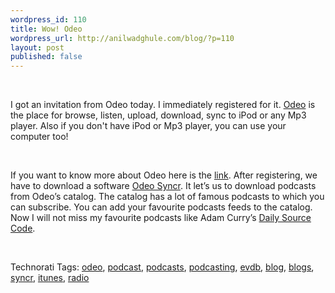 ```yaml
--- 
wordpress_id: 110
title: Wow! Odeo
wordpress_url: http://anilwadghule.com/blog/?p=110
layout: post
published: false
---
```

<a onblur="try {parent.deselectBloggerImageGracefully();} catch(e) {}" href="http://photos1.blogger.com/blogger/4837/701/1600/odeo.jpg"><img style="margin: 0pt 10px 10px 0pt; float: left; cursor: pointer;" src="http://photos1.blogger.com/blogger/4837/701/320/odeo.jpg" alt="" border="0" /></a><br /><p>I got an invitation from Odeo today. I immediately registered for it. <a href="http://odeo.com/" target="_blank">Odeo</a> is the place for browse, listen, upload, download, sync to iPod or any Mp3 player. Also if you don't have iPod or Mp3 player, you can use your computer too! </p><br /><p>If you want to know more about Odeo here is the <a href="http://odeo.com/help/faq">link</a>. After registering, we have to download a software <a href="http://www.odeo.com/sync/client" target="_blank">Odeo Syncr</a>. It let’s us to download podcasts from Odeo’s catalog. The catalog has a lot of famous podcasts to which you can subscribe. You can add your favourite podcasts feeds to the catalog. Now I will not miss my favourite podcasts like Adam Curry’s <a href="http://dailysourcecode.com/" target="_blank">Daily Source Code</a>.</p><br /><p>Technorati Tags: <a href="http://www.technorati.com/tags/odeo" rel="tag">odeo</a>, <a href="http://www.technorati.com/tags/podcast" rel="tag">podcast</a>, <a href="http://www.technorati.com/tags/podcasts" rel="tag">podcasts</a>, <a href="http://www.technorati.com/tags/podcasting" rel="tag">podcasting</a>, <a href="http://www.technorati.com/tags/evdb" rel="tag">evdb</a>, <a href="http://www.technorati.com/tags/blog" rel="tag">blog</a>, <a href="http://www.technorati.com/tags/blogs" rel="tag">blogs</a>, <a href="http://www.technorati.com/tags/syncr" rel="tag">syncr</a>, <a href="http://www.technorati.com/tags/itunes" rel="tag">itunes</a>, <a href="http://www.technorati.com/tags/radio" rel="tag">radio</a></p>
